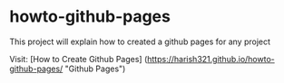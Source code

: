 # howto-github-pages
This project will explain how to created a github pages for any project


Visit: [How to Create Github Pages] (https://harish321.github.io/howto-github-pages/ "Github Pages")
